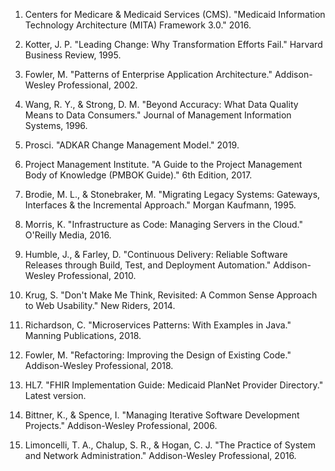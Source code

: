 1. Centers for Medicare & Medicaid Services (CMS). "Medicaid Information Technology Architecture (MITA) Framework 3.0." 2016.

2. Kotter, J. P. "Leading Change: Why Transformation Efforts Fail." Harvard Business Review, 1995.

3. Fowler, M. "Patterns of Enterprise Application Architecture." Addison-Wesley Professional, 2002.

4. Wang, R. Y., & Strong, D. M. "Beyond Accuracy: What Data Quality Means to Data Consumers." Journal of Management Information Systems, 1996.

5. Prosci. "ADKAR Change Management Model." 2019.

6. Project Management Institute. "A Guide to the Project Management Body of Knowledge (PMBOK Guide)." 6th Edition, 2017.

7. Brodie, M. L., & Stonebraker, M. "Migrating Legacy Systems: Gateways, Interfaces & the Incremental Approach." Morgan Kaufmann, 1995.

8. Morris, K. "Infrastructure as Code: Managing Servers in the Cloud." O'Reilly Media, 2016.

9. Humble, J., & Farley, D. "Continuous Delivery: Reliable Software Releases through Build, Test, and Deployment Automation." Addison-Wesley Professional, 2010.

10. Krug, S. "Don't Make Me Think, Revisited: A Common Sense Approach to Web Usability." New Riders, 2014.

11. Richardson, C. "Microservices Patterns: With Examples in Java." Manning Publications, 2018.

12. Fowler, M. "Refactoring: Improving the Design of Existing Code." Addison-Wesley Professional, 2018.

13. HL7. "FHIR Implementation Guide: Medicaid PlanNet Provider Directory." Latest version.

14. Bittner, K., & Spence, I. "Managing Iterative Software Development Projects." Addison-Wesley Professional, 2006.

15. Limoncelli, T. A., Chalup, S. R., & Hogan, C. J. "The Practice of System and Network Administration." Addison-Wesley Professional, 2016.
